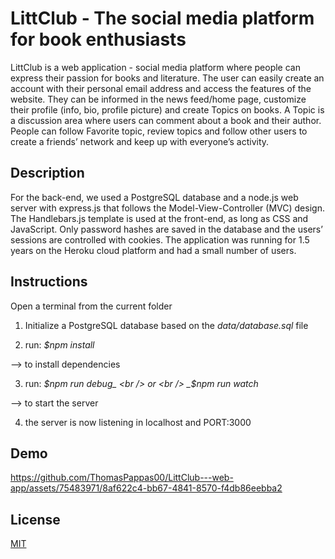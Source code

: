 # LittClub - The social media platform for book enthusiasts
LittClub is a web application - social media platform where people can express their passion for books and literature. The user can easily create an account with their personal email address and access the features of the website. They can be informed in the news feed/home page, customize their profile (info, bio, profile picture) and create Topics on books. A Topic is a discussion area where users can comment about a book and their author. People can follow Favorite topic, review topics and follow other users to create a friends’ network and keep up with everyone’s activity.

## Description
For the back-end, we used a PostgreSQL database and a node.js web server with express.js that follows the Model-View-Controller (MVC) design. The Handlebars.js template is used at the front-end, as long as CSS and JavaScript. Only password hashes are saved in the database and the users’ sessions are controlled with cookies. The application was running for 1.5 years on the Heroku cloud platform and had a small number of users.

## Instructions
Open a terminal from the current folder

1) Initialize a PostgreSQL database based on the _data/database.sql_ file

2) run: _$npm install_

--> to install dependencies

3) run: _$npm run debug_ <br />
        or <br />
        _$npm run watch_ <br />
        
--> to start the server <br />

4) the server is now listening in localhost and PORT:3000

## Demo
https://github.com/ThomasPappas00/LittClub---web-app/assets/75483971/8af622c4-bb67-4841-8570-f4db86eebba2

## License

[MIT](https://choosealicense.com/licenses/mit/)

